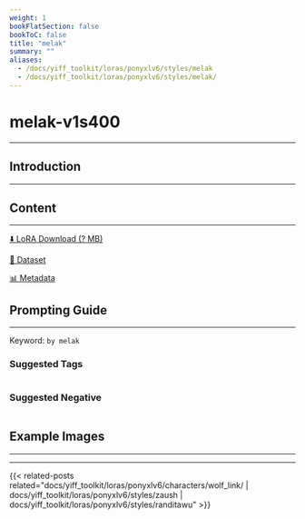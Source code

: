 ```yaml
---
weight: 1
bookFlatSection: false
bookToC: false
title: "melak"
summary: ""
aliases:
  - /docs/yiff_toolkit/loras/ponyxlv6/styles/melak
  - /docs/yiff_toolkit/loras/ponyxlv6/styles/melak/
---
```


<!--markdownlint-disable MD025 MD033 -->

# melak-v1s400

---

## Introduction

---

## Content

---

[⬇️ LoRA Download (? MB)]()

[📐 Dataset]()

[📊 Metadata]()

## Prompting Guide

---

Keyword: `by melak`

### Suggested Tags

```md
```

### Suggested Negative

```md
```

## Example Images

---

<div class="image-grid">
  <div class="image-grid-container">
    <a href="">
    </a>
    <a href="">
    </a>
  </div>
</div>

---

<!--
HUGO_SEARCH_EXCLUDE_START
-->
{{< related-posts related="docs/yiff_toolkit/loras/ponyxlv6/characters/wolf_link/ | docs/yiff_toolkit/loras/ponyxlv6/styles/zaush | docs/yiff_toolkit/loras/ponyxlv6/styles/randitawu" >}}
<!--
HUGO_SEARCH_EXCLUDE_END
-->
